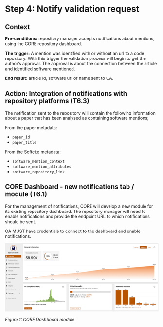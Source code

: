 # Step 4: Notify validation request

## Context

**Pre-conditions:** repository manager accepts notifications about mentions, using the CORE repository dashboard.

**The trigger:**  A mention was identified with or without an url to a code repository.
With this trigger the validation process will begin to get the author’s approval.
The approval is about the connection between the article and identified software mentioned.

**End result:** article id, software url or name sent to OA.

## Action: Integration of notifications with repository platforms (T6.3) 

The notification sent to the repository will contain the following information about a paper that has been analysed as containing software mentions; 

From the paper metadata: 

* `paper_id`
* `paper_title`

From the Softcite metadata: 

* `software_mention_context`
* `software_mention_attributes`
* `software_repository_link`


## CORE Dashboard - new notifications tab / module (T6.1)

For the management of notifications, CORE will develop a new module for its existing repository dashboard. The repository manager will need to enable notifications and provide the endpoint URL to which notifications should  be sent. 

OA MUST have credentials to connect to the dashboard and enable notifications.

![CORE Dashboard Module](img/CORE-dashboard-module.png)

*Figure 1:  CORE Dashboard module*
